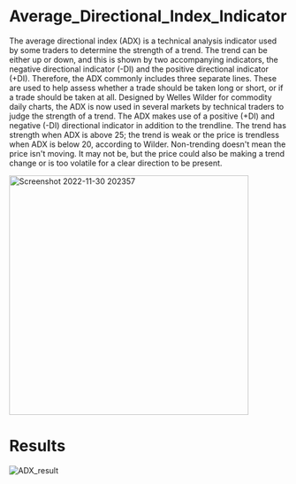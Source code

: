 # Average_Directional_Index_Indicator
The average directional index (ADX) is a technical analysis indicator used by some traders to determine the strength of a trend.
The trend can be either up or down, and this is shown by two accompanying indicators, the negative directional indicator (-DI) and the positive directional indicator (+DI). Therefore, the ADX commonly includes three separate lines. These are used to help assess whether a trade should be taken long or short, or if a trade should be taken at all.
Designed by Welles Wilder for commodity daily charts, the ADX is now used in several markets by technical traders to judge the strength of a trend.
The ADX makes use of a positive (+DI) and negative (-DI) directional indicator in addition to the trendline.
The trend has strength when ADX is above 25; the trend is weak or the price is trendless when ADX is below 20, according to Wilder.
Non-trending doesn't mean the price isn't moving. It may not be, but the price could also be making a trend change or is too volatile for a clear direction to be present.

<img width="433" alt="Screenshot 2022-11-30 202357" src="https://user-images.githubusercontent.com/106699115/204832368-fb4b0624-1401-45d0-b39d-3787c9cd4aea.png">

# Results
![ADX_result](https://user-images.githubusercontent.com/106699115/204832089-10efc4c2-7d3e-4f5e-8b1d-0679a8fc7879.png)
